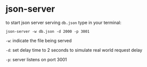 # json-server

to start json server serving `db.json` type in your terminal:

`json-server -w db.json -d 2000 -p 3001`

`-w`: indicate the file being served

`-d`: set delay time to 2 seconds to simulate real world request delay

`-p`: server listens on port 3001
